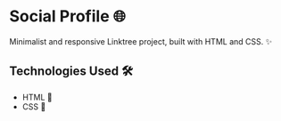 # Social Profile 🌐

Minimalist and responsive Linktree project, built with HTML and CSS. ✨

## Technologies Used 🛠️

- HTML 📄
- CSS 🎨
